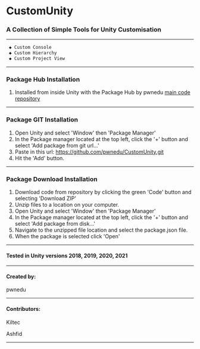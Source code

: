# CustomUnity #

### A Collection of Simple Tools for Unity Customisation ###

---

```txt
 ◆ Custom Console
 ◆ Custom Hierarchy
 ◆ Custom Project View
```

---

### Package Hub Installation ###

1. Installed from inside Unity with the Package Hub by pwnedu [main code repository](https://github.com/pwnedu/PackageHub)

---

### Package GIT Installation ###

1. Open Unity and select 'Window' then 'Package Manager'
2. In the Package manager located at the top left, click the '+' button and select 'Add package from git url...'
3. Paste in this url: https://github.com/pwnedu/CustomUnity.git
4. Hit the 'Add' button.

---

### Package Download Installation ###

1. Download code from repository by clicking the green 'Code' button and selecting 'Download ZIP' 
2. Unzip files to a location on your computer.
3. Open Unity and select 'Window' then 'Package Manager'
4. In the Package manager located at the top left, click the '+' button and select 'Add package from disk...'
5. Navigate to the unzipped file location and select the package.json file.
6. When the package is selected click 'Open'

---

#### Tested in Unity versions 2018, 2019, 2020, 2021 #### 

---

#### Created by: #### 

pwnedu

---

#### Contributors: #### 

Kiltec

Ashfid

---
